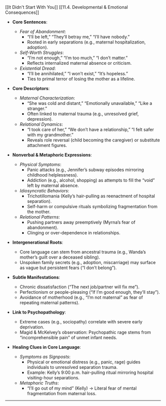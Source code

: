 [[It Didn't Start With You]]
[[11.4. Developmental & Emotional Consequences]]

- **Core Sentences**:
    
    - _Fear of Abandonment_:
        - “I’ll be left,” “They’ll betray me,” “I’ll have nobody.”
        - Rooted in early separations (e.g., maternal hospitalization, adoption).
    - _Self-Worth Struggles_:
        - “I’m not enough,” “I’m too much,” “I don’t matter.”
        - Reflects internalized maternal absence or criticism.
    - _Existential Dread_:
        - “I’ll be annihilated,” “I won’t exist,” “It’s hopeless.”
        - Ties to primal terror of losing the mother as a lifeline.
- **Core Descriptors**:
    
    - _Maternal Characterization_:
        - “She was cold and distant,” “Emotionally unavailable,” “Like a stranger.”
        - Often linked to maternal trauma (e.g., unresolved grief, depression).
    - _Relational Dynamics_:
        - “I took care of her,” “We don’t have a relationship,” “I felt safer with my grandmother.”
        - Reveals role reversal (child becoming the caregiver) or substitute attachment figures.
- **Nonverbal & Metaphoric Expressions**:
    
    - _Physical Symptoms_:
        - Panic attacks (e.g., Jennifer’s subway episodes mirroring childhood helplessness).
        - Addiction (e.g., alcohol, shopping) as attempts to fill the “void” left by maternal absence.
    - _Idiosyncratic Behaviors_:
        - Trichotillomania (Kelly’s hair-pulling as reenactment of hospital separation).
        - Self-harm or compulsive rituals symbolizing fragmentation from the mother.
    - _Relational Patterns_:
        - Pushing partners away preemptively (Myrna’s fear of abandonment).
        - Clinging or over-dependence in relationships.
- **Intergenerational Roots**:
    
    - Core language can stem from ancestral trauma (e.g., Wanda’s mother’s guilt over a deceased sibling).
    - Unspoken family secrets (e.g., adoption, miscarriage) may surface as vague but persistent fears (“I don’t belong”).
- **Subtle Manifestations**:
    
    - Chronic dissatisfaction (“The next job/partner will fix me”).
    - Perfectionism or people-pleasing (“If I’m good enough, they’ll stay”).
    - Avoidance of motherhood (e.g., “I’m not maternal” as fear of repeating maternal patterns).
- **Link to Psychopathology**:
    
    - Extreme cases (e.g., sociopathy) correlate with severe early deprivation.
    - Magid & McKelvey’s observation: Psychopathic rage stems from “incomprehensible pain” of unmet infant needs.
- **Healing Clues in Core Language**:
    
    - _Symptoms as Signposts_:
        - Physical or emotional distress (e.g., panic, rage) guides individuals to unresolved separation trauma.
        - Example: Kelly’s 9:00 p.m. hair-pulling ritual mirroring hospital visiting-hour separations.
    - _Metaphoric Truths_:
        - “I’ll go out of my mind” (Kelly) → Literal fear of mental fragmentation from maternal loss.

---
